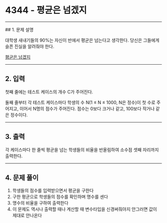 # 4344 -  평균은 넘겠지

<hr/>
## 1. 문제 설명

대학생 새내기들의 90%는 자신이 반에서 평균은 넘는다고 생각한다. 당신은 그들에게 슬픈 진실을 알려줘야 한다.

[평균은 넘겠지](<https://www.acmicpc.net/problem/4344>)

------

## 2. 입력

첫째 줄에는 테스트 케이스의 개수 C가 주어진다.

둘째 줄부터 각 테스트 케이스마다 학생의 수 N(1 ≤ N ≤ 1000, N은 정수)이 첫 수로 주어지고, 이어서 N명의 점수가 주어진다. 점수는 0보다 크거나 같고, 100보다 작거나 같은 정수이다.

------

## 3. 출력

각 케이스마다 한 줄씩 평균을 넘는 학생들의 비율을 반올림하여 소수점 셋째 자리까지 출력한다.

------

## 4. 문제 풀이

1. 학생들의 점수를 입력받으면서 평균을 구한다
2. 구한 평균으로 학생들의 점수를 확인하며 명수를 센다
3. 명수의 비율을 구하여 출력한다
4. 이 문제도 역시나 출력할 때나 계산할 때 변수타입을 신경써줘야지 안그러면 값이 제대로 안나온다